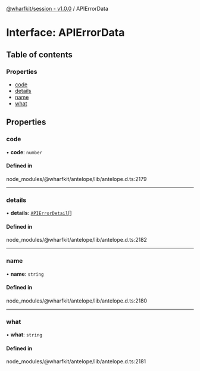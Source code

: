 [@wharfkit/session - v1.0.0](/docs/testREADME.md) / APIErrorData

# Interface: APIErrorData

## Table of contents

### Properties

- [code](/docs/testinterfaces/APIErrorData.md#code)
- [details](/docs/testinterfaces/APIErrorData.md#details)
- [name](/docs/testinterfaces/APIErrorData.md#name)
- [what](/docs/testinterfaces/APIErrorData.md#what)

## Properties

### code

• **code**: `number`

#### Defined in

node_modules/@wharfkit/antelope/lib/antelope.d.ts:2179

___

### details

• **details**: [`APIErrorDetail`](/docs/testinterfaces/APIErrorDetail.md)[]

#### Defined in

node_modules/@wharfkit/antelope/lib/antelope.d.ts:2182

___

### name

• **name**: `string`

#### Defined in

node_modules/@wharfkit/antelope/lib/antelope.d.ts:2180

___

### what

• **what**: `string`

#### Defined in

node_modules/@wharfkit/antelope/lib/antelope.d.ts:2181
